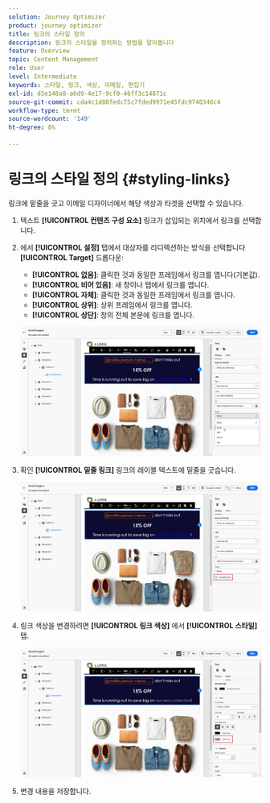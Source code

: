 ```yaml
---
solution: Journey Optimizer
product: journey optimizer
title: 링크의 스타일 정의
description: 링크의 스타일을 정의하는 방법을 알아봅니다
feature: Overview
topic: Content Management
role: User
level: Intermediate
keywords: 스타일, 링크, 색상, 이메일, 편집기
exl-id: d5e148a8-a6d9-4e17-9cf0-46ff3c14871c
source-git-commit: cda4c1d88fedc75c7fded9971e45fdc9740346c4
workflow-type: tm+mt
source-wordcount: '149'
ht-degree: 8%

---
```


# 링크의 스타일 정의 {#styling-links}

링크에 밑줄을 긋고 이메일 디자이너에서 해당 색상과 타겟을 선택할 수 있습니다.

1. 텍스트 **[!UICONTROL 컨텐츠 구성 요소]** 링크가 삽입되는 위치에서 링크를 선택합니다.

1. 에서 **[!UICONTROL 설정]** 탭에서 대상자를 리디렉션하는 방식을 선택합니다 **[!UICONTROL Target]** 드롭다운:

   * **[!UICONTROL 없음]**: 클릭한 것과 동일한 프레임에서 링크를 엽니다(기본값).
   * **[!UICONTROL 비어 있음]**: 새 창이나 탭에서 링크를 엽니다.
   * **[!UICONTROL 자체]**: 클릭한 것과 동일한 프레임에서 링크를 엽니다.
   * **[!UICONTROL 상위]**: 상위 프레임에서 링크를 엽니다.
   * **[!UICONTROL 상단]**: 창의 전체 본문에 링크를 엽니다.

   ![](assets/link_2.png)

1. 확인 **[!UICONTROL 밑줄 링크]** 링크의 레이블 텍스트에 밑줄을 긋습니다.

   ![](assets/link_1.png)

1. 링크 색상을 변경하려면 **[!UICONTROL 링크 색상]** 에서 **[!UICONTROL 스타일]** 탭.

   ![](assets/link_3.png)

1. 변경 내용을 저장합니다.
